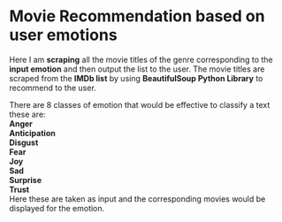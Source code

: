 <h1>Movie Recommendation based on user emotions</h1>
Here I am <b>scraping</b> all the movie titles of the genre corresponding to the <b>input emotion</b> and then output the list to the user.
The movie titles are scraped from the <b>IMDb list</b> by using <b>BeautifulSoup Python Library</b> to recommend to the user.

There are 8 classes of emotion that would be effective to classify a text these are:<br>
<b>Anger</b><br>
<b>Anticipation</b><br>
<b>Disgust</b><br>
<b>Fear</b><br>
<b>Joy</b><br>
<b>Sad</b><br>
<b>Surprise</b><br>
<b>Trust</b><br>
Here these are taken as input and the corresponding movies would be displayed for the emotion.
